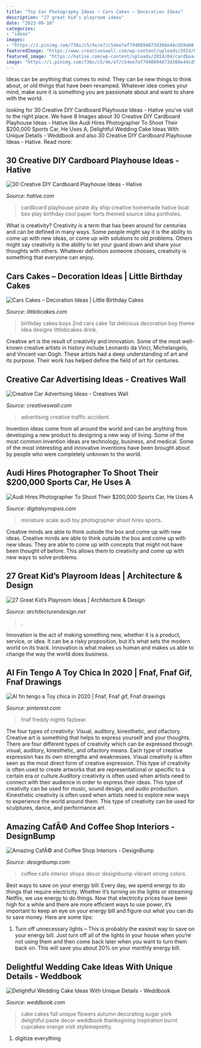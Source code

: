```yaml
---
title: "Toy Car Photography Ideas ~ Cars Cakes – Decoration Ideas"
description: "27 great kid’s playroom ideas"
date: "2023-09-10"
categories:
- "ideas"
images:
- "https://i.pinimg.com/736x/c5/4e/e7/c54ee7af7940894873d308e44cd59a08.jpg"
featuredImage: "https://www.creativeswall.com/wp-content/uploads/2014/06/Traffic-Accident-o-e1402147399662.jpg"
featured_image: "https://hative.com/wp-content/uploads/2014/04/cardboard-playhouse/4-homemade-pirate-ship-for-kids.jpg"
image: "https://i.pinimg.com/736x/c5/4e/e7/c54ee7af7940894873d308e44cd59a08.jpg"
---
```



Ideas can be anything that comes to mind. They can be new things to think about, or old things that have been revamped. Whatever idea comes your mind, make sure it is something you are passionate about and want to share with the world.

	

		
looking for 30 Creative DIY Cardboard Playhouse Ideas - Hative you've visit to the right place. We have 8 Images about 30 Creative DIY Cardboard Playhouse Ideas - Hative like Audi Hires Photographer To Shoot Their $200,000 Sports Car, He Uses A, Delightful Wedding Cake Ideas With Unique Details - Weddbook and also 30 Creative DIY Cardboard Playhouse Ideas - Hative. Read more:
		
    
## 30 Creative DIY Cardboard Playhouse Ideas - Hative

<img loading=lazy src="https://hative.com/wp-content/uploads/2014/04/cardboard-playhouse/4-homemade-pirate-ship-for-kids.jpg" onerror="this.onerror=null;this.src='https://tse2.mm.bing.net/th?id=OIP.DCj8ZYLajgHoDo7fYySVtwHaE8&amp;pid=15.1';" alt="30 Creative DIY Cardboard Playhouse Ideas - Hative">

_Source: hative.com_

>cardboard playhouse pirate diy ship creative homemade hative boat box play birthday cool paper forts themed source idea portholes. 

	

What is creativity?
Creativity is a term that has been around for centuries and can be defined in many ways. Some people might say it is the ability to come up with new ideas, or come up with solutions to old problems. Others might say creativity is the ability to let your guard down and share your thoughts with others. Whatever definition someone chooses, creativity is something that everyone can enjoy.

    
## Cars Cakes – Decoration Ideas | Little Birthday Cakes

<img loading=lazy src="http://www.littlebcakes.com/wp-content/uploads/2014/01/Cars-Cake-Ideas-768x1024.jpg" onerror="this.onerror=null;this.src='https://tse3.mm.bing.net/th?id=OIP.WY-Z4GePtxsLmNzXJfu_3wHaJ4&amp;pid=15.1';" alt="Cars Cakes – Decoration Ideas | Little Birthday Cakes">

_Source: littlebcakes.com_

>birthday cakes boys 2nd cars cake 1st delicious decoration boy theme idea designs littlebcakes drink. 

	

Creative art is the result of creativity and innovation. Some of the most well-known creative artists in history include Leonardo da Vinci, Michelangelo, and Vincent van Gogh. These artists had a deep understanding of art and its purpose. Their work has helped define the field of art for centuries.

    
## Creative Car Advertising Ideas - Creatives Wall

<img loading=lazy src="https://www.creativeswall.com/wp-content/uploads/2014/06/Traffic-Accident-o-e1402147399662.jpg" onerror="this.onerror=null;this.src='https://tse3.mm.bing.net/th?id=OIP.DbMTvobmNxA77T84LvCiwQHaFj&amp;pid=15.1';" alt="Creative Car Advertising Ideas - Creatives Wall">

_Source: creativeswall.com_

>advertising creative traffic accident. 

	

Invention ideas come from all around the world and can be anything from developing a new product to designing a new way of living. Some of the most common invention ideas are technology, business, and medical. Some of the most interesting and innovative inventions have been brought about by people who were completely unknown to the world.

    
## Audi Hires Photographer To Shoot Their $200,000 Sports Car, He Uses A

<img loading=lazy src="https://digitalsynopsis.com/wp-content/uploads/2016/10/audi-r8-miniature-scale-model-car-photography.jpg" onerror="this.onerror=null;this.src='https://tse4.mm.bing.net/th?id=OIP.mblszhI4DogDN6ijsG59tgHaD8&amp;pid=15.1';" alt="Audi Hires Photographer To Shoot Their $200,000 Sports Car, He Uses A">

_Source: digitalsynopsis.com_

>miniature scale audi toy photographer shoot hires sports. 

	

Creative minds are able to think outside the box and come up with new ideas.
Creative minds are able to think outside the box and come up with new ideas. They are able to come up with concepts that might not have been thought of before. This allows them to creativity and come up with new ways to solve problems.

    
## 27 Great Kid’s Playroom Ideas | Architecture &amp; Design

<img loading=lazy src="https://cdn.architecturendesign.net/wp-content/uploads/2014/09/71.jpeg" onerror="this.onerror=null;this.src='https://tse4.mm.bing.net/th?id=OIP.UG0fjGM6x3Kb6zP7hu8iMwHaE7&amp;pid=15.1';" alt="27 Great Kid’s Playroom Ideas | Architecture &amp; Design">

_Source: architecturendesign.net_

>. 

	

Innovation is the act of making something new, whether it is a product, service, or idea. It can be a risky proposition, but it’s what sets the modern world on its track. Innovation is what makes us human and makes us able to change the way the world does business.

    
## Al Fin Tengo A Toy Chica In 2020 | Fnaf, Fnaf Gif, Fnaf Drawings

<img loading=lazy src="https://i.pinimg.com/736x/c5/4e/e7/c54ee7af7940894873d308e44cd59a08.jpg" onerror="this.onerror=null;this.src='https://tse3.mm.bing.net/th?id=OIP.lyqWp_6co1zL88j7tA6sbAHaPo&amp;pid=15.1';" alt="Al fin tengo a Toy chica in 2020 | Fnaf, Fnaf gif, Fnaf drawings">

_Source: pinterest.com_

>fnaf freddy nights fazbear. 

	

The four types of creativity: Visual, auditory, kinesthetic, and olfactory.
Creative art is something that helps to express yourself and your thoughts. There are four different types of creativity which can be expressed through visual, auditory, kinesthetic, and olfactory means. Each type of creative expression has its own strengths and weaknesses. Visual creativity is often seen as the most direct form of creative expression. This type of creativity is often used to create artworks that are representational or specific to a certain era or culture.Auditory creativity is often used when artists need to connect with their audience in order to express their ideas. This type of creativity can be used for music, sound design, and audio production. Kinesthetic creativity is often used when artists need to explore new ways to experience the world around them. This type of creativity can be used for sculptures, dance, and performance art.

    
## Amazing CafÃ© And Coffee Shop Interiors - DesignBump

<img loading=lazy src="https://cdn.designbump.com/wp-content/uploads/2014/12/cafe-design-002.jpg" onerror="this.onerror=null;this.src='https://tse2.mm.bing.net/th?id=OIP.iECkh0JVBXxpQ0iuSg1GlQHaLH&amp;pid=15.1';" alt="Amazing CafÃ© and Coffee Shop Interiors - DesignBump">

_Source: designbump.com_

>coffee cafe interior shops decor designbump vibrant strong colors. 

	

Best ways to save on your energy bill:
Every day, we spend energy to do things that require electricity. Whether it’s turning on the lights or streaming Netflix, we use energy to do things. Now that electricity prices have been high for a while and there are more efficient ways to use power, it’s important to keep an eye on your energy bill and figure out what you can do to save money. Here are some tips: 
1. Turn off unnecessary lights – This is probably the easiest way to save on your energy bill. Just turn off all of the lights in your house when you’re not using them and then come back later when you want to turn them back on. This will save you about 20% on your monthly energy bill. 

    
## Delightful Wedding Cake Ideas With Unique Details - Weddbook

<img loading=lazy src="http://s3.weddbook.com/t1/1/9/7/1976572/delightful-wedding-cake-ideas-with-unique-details.jpg" onerror="this.onerror=null;this.src='https://tse4.mm.bing.net/th?id=OIP.nRalYs2snXPIxY4y_MiPKgHaLH&amp;pid=15.1';" alt="Delightful Wedding Cake Ideas With Unique Details - Weddbook">

_Source: weddbook.com_

>cake cakes fall unique flowers autumn decorating sugar york delightful paste decor weddbook thanksgiving inspiration burnt cupcakes orange visit stylemepretty. 

	

1. digitize everything

